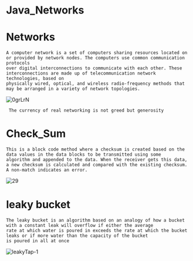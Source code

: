# Java_Networks


# Networks

    A computer network is a set of computers sharing resources located on or provided by network nodes. The computers use common communication protocols  
    over digital interconnections to communicate with each other. These interconnections are made up of telecommunication network technologies, based on  
    physically wired, optical, and wireless radio-frequency methods that may be arranged in a variety of network topologies.
    
    
![0grLrN](https://user-images.githubusercontent.com/96967364/195674141-1231b736-20dc-44e6-bde9-40a5b88140c5.gif)



     The currency of real networking is not greed but generosity


# Check_Sum

    
    This is a block code method where a checksum is created based on the data values in the data blocks to be transmitted using some
    algorithm and appended to the data. When the receiver gets this data, a new checksum is calculated and compared with the existing checksum. 
    A non-match indicates an error.
    

![29](https://user-images.githubusercontent.com/96967364/199088756-7b1269ef-5fa6-494f-a7df-b01ec5131ba0.jpg)



# leaky bucket 

    The leaky bucket is an algorithm based on an analogy of how a bucket with a constant leak will overflow if either the average 
    rate at which water is poured in exceeds the rate at which the bucket leaks or if more water than the capacity of the bucket 
    is poured in all at once
    
    
 ![leakyTap-1](https://user-images.githubusercontent.com/96967364/199089398-caa14b26-087b-460e-9b98-f801b83b6601.png)
